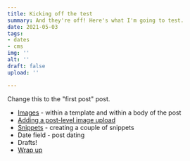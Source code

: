 ```yaml
---
title: Kicking off the test
summary: And they're off! Here's what I'm going to test.
date: 2021-05-03
tags:
- dates
- cms
img: ''
alt: ''
draft: false
upload: ''

---
```

Change this to the "first post" post.

* [Images](/posts/images/) - within a template and within a body of the post
* [Adding a post-level image upload](/posts/post-level-image-uploads/)
* [Snippets](/posts/snippets/) - creating a couple of snippets
* Date field - post dating
* Drafts!
* [Wrap up](/posts/wrap-up/)